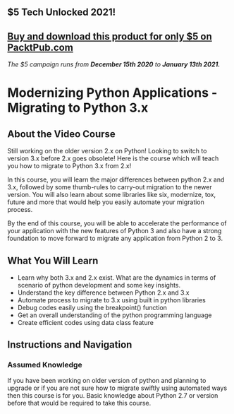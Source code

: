 ## $5 Tech Unlocked 2021!
[Buy and download this product for only $5 on PacktPub.com](https://www.packtpub.com/)
-----
*The $5 campaign         runs from __December 15th 2020__ to __January 13th 2021.__*

# Modernizing Python Applications - Migrating to Python 3.x

## About the Video Course
Still working on the older version 2.x on Python! Looking to switch to version 3.x before 2.x goes obsolete! Here is the course which will teach you how to migrate to Python 3.x from 2.x!  

In this course, you will learn the major differences between python 2.x and 3.x, followed by some thumb-rules to carry-out migration to the newer version. You will also learn about some libraries like six, modernize, tox, future and more that would help you easily automate your migration process. 

By the end of this course, you will be able to accelerate the performance of your application with the new features of Python 3 and also have a strong foundation to move forward to migrate any application from Python 2 to 3.


<H2>What You Will Learn</H2>
<DIV class=book-info-will-learn-text>
<UL>
<LI>Learn why both 3.x and 2.x exist. What are the dynamics in terms of scenario of python development and some key insights.
<LI>Understand the key difference between Python 2.x and 3.x 
<LI>Automate process to migrate to 3.x using built in python libraries
<LI>Debug codes easily using the breakpoint() function
<LI>Get an overall understanding of the python programming language
<LI>Create efficient codes using data class feature
</LI></UL></DIV>

## Instructions and Navigation
### Assumed Knowledge
If you have been working on older version of python and planning to upgrade or if you are not sure how to migrate swiftly using automated ways then this course is for you. Basic knowledge about Python 2.7 or version before that would be required to take this course.

